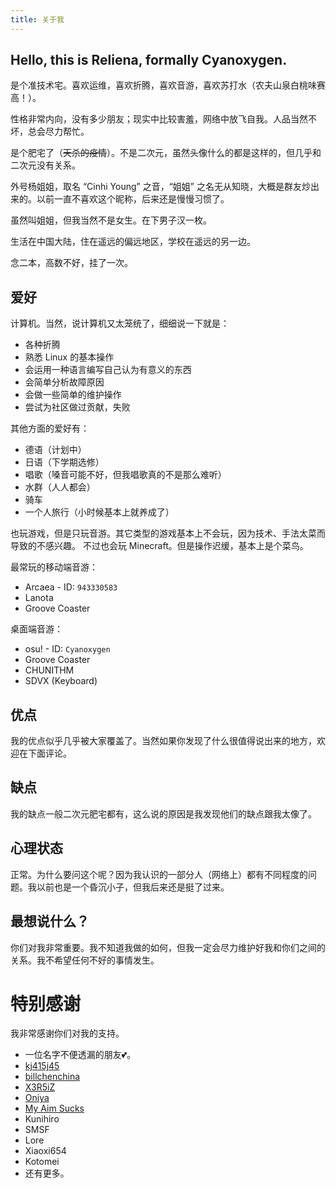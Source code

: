 ```yaml
---
title: 关于我
---
```


## Hello, this is Reliena, formally Cyanoxygen.

是个准技术宅。喜欢运维，喜欢折腾，喜欢音游，喜欢苏打水（农夫山泉白桃味赛高！）。

性格非常内向，没有多少朋友；现实中比较害羞，网络中放飞自我。人品当然不坏，总会尽力帮忙。

是个肥宅了（~~天杀的疫情~~）。不是二次元，虽然头像什么的都是这样的，但几乎和二次元没有关系。

外号杨姐姐，取名 “Cinhi Young” 之音，“姐姐” 之名无从知晓，大概是群友炒出来的。以前一直不喜欢这个昵称，后来还是慢慢习惯了。

虽然叫姐姐，但我当然不是女生。在下男子汉一枚。

生活在中国大陆，住在遥远的偏远地区，学校在遥远的另一边。

念二本，高数不好，挂了一次。

## 爱好

计算机。当然，说计算机又太笼统了，细细说一下就是：

- 各种折腾
- 熟悉 Linux 的基本操作
- 会运用一种语言编写自己认为有意义的东西
- 会简单分析故障原因
- 会做一些简单的维护操作
- 尝试为社区做过贡献，失败

其他方面的爱好有：

- 德语（计划中）
- 日语（下学期选修）
- 唱歌（嗓音可能不好，但我唱歌真的不是那么难听）
- 水群（人人都会）
- 骑车
- 一个人旅行（小时候基本上就养成了）

也玩游戏，但是只玩音游。其它类型的游戏基本上不会玩，因为技术、手法太菜而导致的不感兴趣。
不过也会玩 Minecraft。但是操作迟缓，基本上是个菜鸟。

最常玩的移动端音游：

- Arcaea - ID: `943330583`
- Lanota
- Groove Coaster

桌面端音游：

- osu! - ID: `Cyanoxygen`
- Groove Coaster
- CHUNITHM
- SDVX (Keyboard)


## 优点

我的优点似乎几乎被大家覆盖了。当然如果你发现了什么很值得说出来的地方，欢迎在下面评论。

## 缺点

我的缺点一般二次元肥宅都有，这么说的原因是我发现他们的缺点跟我太像了。

## 心理状态

正常。为什么要问这个呢？因为我认识的一部分人（网络上）都有不同程度的问题。我以前也是一个昏沉小子，但我后来还是挺了过来。

## 最想说什么？

你们对我非常重要。我不知道我做的如何，但我一定会尽力维护好我和你们之间的关系。我不希望任何不好的事情发生。


# 特别感谢

我非常感谢你们对我的支持。

- 一位名字不便透漏的朋友💕。
- [kj415j45](https://github.com/kj415j45)
- [billchenchina](https://github.com/billchenchina)
- [X3R5iZ](https://github.com/X3R5iZ)
- [Oniya](https://github.com/oniyakun)
- [My Aim Sucks](https://github.com/VergeDX)
- Kunihiro
- SMSF
- Lore
- Xiaoxi654
- Kotomei
- 还有更多。
